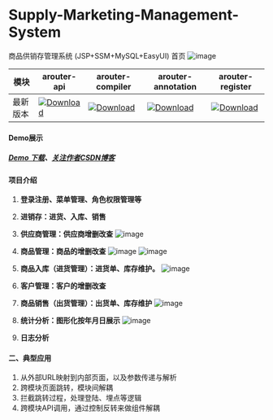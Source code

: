 # Supply-Marketing-Management-System
商品供销存管理系统 (JSP+SSM+MySQL+EasyUI)
首页
![image](https://github.com/michaelwuyu/Supply-Marketing-Management-System/blob/master/images/2.png)



模块|arouter-api|arouter-compiler|arouter-annotation|arouter-register
---|---|---|---|---
最新版本|[![Download](https://api.bintray.com/packages/zhi1ong/maven/arouter-api/images/download.svg)](https://bintray.com/zhi1ong/maven/arouter-api/_latestVersion)|[![Download](https://api.bintray.com/packages/zhi1ong/maven/arouter-compiler/images/download.svg)](https://bintray.com/zhi1ong/maven/arouter-compiler/_latestVersion)|[![Download](https://api.bintray.com/packages/zhi1ong/maven/arouter-annotation/images/download.svg)](https://bintray.com/zhi1ong/maven/arouter-annotation/_latestVersion)|[![Download](https://api.bintray.com/packages/zhi1ong/maven/arouter-register/images/download.svg)](https://bintray.com/zhi1ong/maven/arouter-register/_latestVersion)

#### Demo展示

##### [Demo 下载](https://github.com/alibaba/ARouter/blob/develop/demo/arouter-demo.apk)、[关注作者CSDN博客](https://blog.csdn.net/weixin_43258908)

#### 项目介绍
1. **登录注册、菜单管理、角色权限管理等**
2. **进销存：进货、入库、销售**

3. **供应商管理：供应商增删改查**
![image](https://github.com/michaelwuyu/Supply-Marketing-Management-System/blob/master/images/5.png)
4. **商品管理：商品的增删改查**
![image](https://github.com/michaelwuyu/Supply-Marketing-Management-System/blob/master/images/8.png)
![image](https://github.com/michaelwuyu/Supply-Marketing-Management-System/blob/master/images/10.png)
5. **商品入库（进货管理）：进货单、库存维护。**
![image](https://github.com/michaelwuyu/Supply-Marketing-Management-System/blob/master/images/11.png)
6. **客户管理：客户的增删改查**

7. **商品销售（出货管理）：出货单、库存维护**
![image](https://github.com/michaelwuyu/Supply-Marketing-Management-System/blob/master/images/17.png)
8. **统计分析：图形化按年月日展示**
![image](https://github.com/michaelwuyu/Supply-Marketing-Management-System/blob/master/images/18.png)
9. **日志分析**


#### 二、典型应用
1. 从外部URL映射到内部页面，以及参数传递与解析
2. 跨模块页面跳转，模块间解耦
3. 拦截跳转过程，处理登陆、埋点等逻辑
4. 跨模块API调用，通过控制反转来做组件解耦
